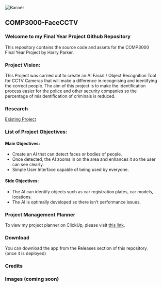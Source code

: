 ![Banner](https://imgur.com/Dom8Hmy.png)

## COMP3000-FaceCCTV

### Welcome to my Final Year Project Github Repository

This repository contains the source code and assets for the COMP3000 Final Year Project by Harry Parker.

### Project Vision:

This Project was carried out to create an AI Facial / Object Recognition Tool for CCTV Cameras that will make a difference in recognising and identifying the correct people. The aim of this project is to make the identification process easier for the police and other security companies so the percentage of misidentification of criminals is reduced.

### Research

[Existing Project](https://pyimagesearch.com/2018/06/18/face-recognition-with-opencv-python-and-deep-learning/)

### List of Project Objectives:

#### Main Objectives:
* Create an AI that can detect faces or bodies of people.
* Once detected, the AI zooms in on the area and enhances it so the user can see clearly.
* Simple User Interface capable of being used by everyone.

#### Side Objectives:

* The AI can identify objects such as car registration plates, car models, locations.
* The AI is optimally developed so there isn't performance issues.

### Project Management Planner 

To view my project planner on ClickUp, please visit [this link](https://id.atlassian.com/invite/p/jira-software?id=Oz8QbbMWRCyVmXMjr2BcFQ).

### Download

You can download the app from the Releases section of this repository. (once it is deployed)

### Credits 

### Images (coming soon)
